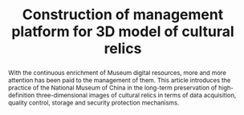---
abstract: With the continuous enrichment of Museum digital resources, more and more
  attention has been paid to the management of them. This article introduces the practice
  of the National Museum of China in the long-term preservation of high-definition
  three-dimensional images of cultural relics in terms of data acquisition, quality
  control, storage and security protection mechanisms.
creators:
- Liu, Fang
- Li, Huabiao
- Yang, Chao
date: null
document_url: https://services.phaidra.univie.ac.at/api/object/o:1424919/download
grand_parent: iPRES
institutions:
- national museum of china
keywords:
- 3d model
- cultural relics
- preservation
- management platform
landing_page_url: https://phaidra.univie.ac.at/o:1424919
language: eng
layout: publication
license: CC BY 4.0 International
notes_url: null
parent: iPRES 2021
publication_type: paper
size: 445984
slides_url: null
source_name: iPRES
stream_url: null
title: Construction of management platform for 3D model of cultural relics
year: 2021
---